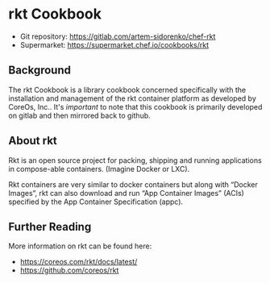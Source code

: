 # rkt Cookbook

* Git repository: https://gitlab.com/artem-sidorenko/chef-rkt
* Supermarket: https://supermarket.chef.io/cookbooks/rkt

## Background

The rkt Cookbook is a library cookbook concerned specifically with the installation and management of the rkt container platform as developed by CoreOs, Inc.. It's *important* to note that this cookbook is primarily developed on gitlab and then mirrored back to github.

## About rkt
Rkt is an open source project for packing, shipping and running applications in compose-able containers. (Imagine Docker or LXC).

Rkt containers are very similar to docker containers but along with “Docker Images”, rkt can also download and run “App Container Images” (ACIs) specified by the App Container Specification (appc).

## Further Reading
More information on rkt can be found here:

* https://coreos.com/rkt/docs/latest/
* https://github.com/coreos/rkt
